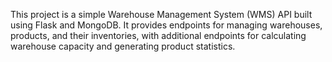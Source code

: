 This project is a simple Warehouse Management System (WMS) API built using Flask and MongoDB. It provides endpoints for managing warehouses, products, and their inventories, with additional endpoints for calculating warehouse capacity and generating product statistics.
